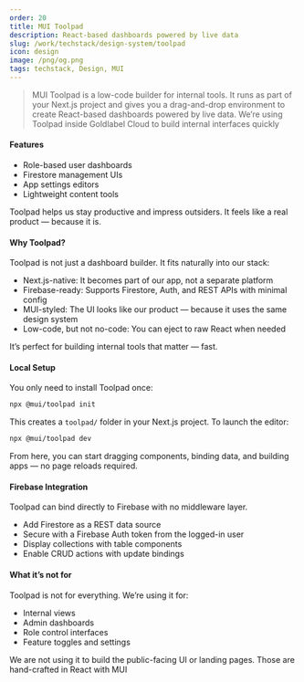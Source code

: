 ```yaml
---
order: 20
title: MUI Toolpad
description: React-based dashboards powered by live data
slug: /work/techstack/design-system/toolpad
icon: design
image: /png/og.png
tags: techstack, Design, MUI
---
```


> MUI Toolpad is a low-code builder for internal tools. It runs as part of your Next.js project and gives you a drag-and-drop environment to create React-based dashboards powered by live data. We’re using Toolpad inside Goldlabel Cloud to build internal interfaces quickly

#### Features

- Role-based user dashboards
- Firestore management UIs
- App settings editors
- Lightweight content tools

Toolpad helps us stay productive and impress outsiders. It feels like a real product — because it is.

#### Why Toolpad?

Toolpad is not just a dashboard builder. It fits naturally into our stack:

- Next.js-native: It becomes part of our app, not a separate platform
- Firebase-ready: Supports Firestore, Auth, and REST APIs with minimal config
- MUI-styled: The UI looks like our product — because it uses the same design system
- Low-code, but not no-code: You can eject to raw React when needed

It’s perfect for building internal tools that matter — fast.

#### Local Setup

You only need to install Toolpad once:

```bash
npx @mui/toolpad init
```

This creates a `toolpad/` folder in your Next.js project. To launch the editor:

```bash
npx @mui/toolpad dev
```

From here, you can start dragging components, binding data, and building apps — no page reloads required.

#### Firebase Integration

Toolpad can bind directly to Firebase with no middleware layer.

- Add Firestore as a REST data source
- Secure with a Firebase Auth token from the logged-in user
- Display collections with table components
- Enable CRUD actions with update bindings

#### What it’s not for

Toolpad is not for everything. We’re using it for:

- Internal views
- Admin dashboards
- Role control interfaces
- Feature toggles and settings

We are not using it to build the public-facing UI or landing pages. Those are hand-crafted in React with MUI

